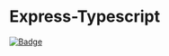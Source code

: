 # Express-Typescript
[![Badge](https://img.shields.io/badge/Express-Typescript-blue?style=for-the-badge)](https://img.shields.io/badge/Express-Typescript-blue?style=for-the-badge)
